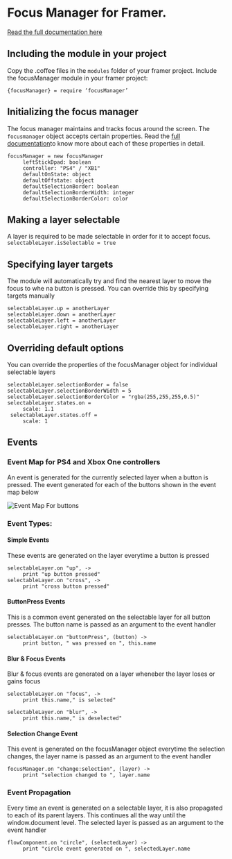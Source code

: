 # Focus Manager for Framer.
[Read the full documentation here](https://medium.com/@rohan.k/prototyping-for-tv-screens-with-framer-a22f57c098a2)

## Including the module in your project
Copy the .coffee files in the `modules` folder of your framer project. Include the focusManager module in your framer project:
```
{focusManager} = require ‘focusManager’
```

## Initializing the focus manager
The focus manager maintains and tracks focus around the screen. The `focusmanager` object accepts certain properties. Read the [full documentation](https://medium.com/@rohan.k/prototyping-for-tv-screens-with-framer-a22f57c098a2)to know more about each of these properties in detail.
```
focusManager = new focusManager
     leftStickDpad: boolean
     controller: "PS4" / "XB1"
     defaultOnState: object
     defaultOffstate: object
     defaultSelectionBorder: boolean
     defaultSelectionBorderWidth: integer
     defaultSelectionBorderColor: color
```
## Making a layer selectable
A layer is required to be made selectable in order for it to accept focus.
`selectableLayer.isSelectable = true`

## Specifying layer targets
The module will automatically try and find the nearest layer to move the focus to whe na button is pressed. You can override this by specifying targets manually
```
selectableLayer.up = anotherLayer
selectableLayer.down = anotherLayer
selectableLayer.left = anotherLayer
selectableLayer.right = anotherLayer
```

## Overriding default options
You can override the properties of the focusManager object for individual selectable layers
```
selectableLayer.selectionBorder = false
selectableLayer.selectionBorderWidth = 5
selectableLayer.selectionBorderColor = "rgba(255,255,255,0.5)"
selectableLayer.states.on =
     scale: 1.1
 selectableLayer.states.off =
     scale: 1
 ```
 
## Events
### Event Map for PS4 and Xbox One controllers
An event is generated for the currently selected layer when a button is pressed. The event generated for each of the buttons shown in the event map below

 ![Event Map For buttons](https://cdn-images-1.medium.com/max/2000/1*kqzcdTw5ywNYhwqHitRCUA.png "Event Map For buttons")

### Event Types:

#### Simple Events
These events are generated on the layer everytime a button is pressed
```
selectableLayer.on "up", ->
     print "up button pressed"
selectableLayer.on "cross", ->
     print "cross button pressed"
``` 

#### ButtonPress Events
This is a common event generated on the selectable layer for all button presses. The button name is passed as an argument to the event handler
```
selectableLayer.on "buttonPress", (button) ->
     print button, " was pressed on ", this.name
```

#### Blur & Focus Events
Blur & focus events are generated on a layer wheneber the layer loses or gains focus
```
selectableLayer.on "focus", ->
     print this.name," is selected"
     
selectableLayer.on "blur", ->
     print this.name," is deselected"
```

#### Selection Change Event
This event is generated on the focusManager object everytime the selection changes, the layer name is passed as an argument to the event handler
```
focusManager.on "change:selection", (layer) ->
     print "selection changed to ", layer.name
```
### Event Propagation
Every time an event is generated on a selectable layer,  it is also propagated to each of its parent layers. 
This continues all the way until the window.document level. The selected layer is passed as an argument to the event handler
```
flowComponent.on "circle", (selectedLayer) ->
     print "circle event generated on ", selectedLayer.name
``` 
